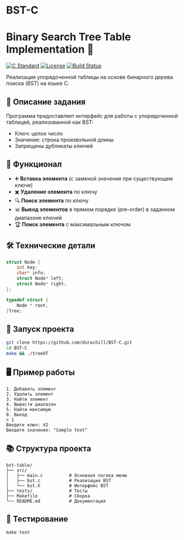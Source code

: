 # BST-C

# Binary Search Tree Table Implementation 🌳

[![C Standard](https://img.shields.io/badge/C-17-blue)]()
[![License](https://img.shields.io/badge/License-MIT-green)]()
[![Build Status](https://img.shields.io/badge/build-passing-brightgreen)]()

Реализация упорядоченной таблицы на основе бинарного дерева поиска (BST) на языке C.

## 📝 Описание задания
Программа предоставляет интерфейс для работы с упорядоченной таблицей, реализованной как BST:
- Ключ: целое число
- Значение: строка произвольной длины
- Запрещены дубликаты ключей

## 🌟 Функционал
- ➕ **Вставка элемента** (с заменой значения при существующем ключе)
- ✖️ **Удаление элемента** по ключу
- 🔍 **Поиск элемента** по ключу
- 📊 **Вывод элементов** в прямом порядке (pre-order) в заданном диапазоне ключей
- 🏆 **Поиск элемента** с максимальным ключом

## 🛠 Технические детали
```c
struct Node {
    int key;
    char* info;
    struct Node* left;
    struct Node* right;
};

typedef struct {
    Node * root;
}Tree;
```
## 🚀 Запуск проекта
```bash
git clone https://github.com/durachill/BST-C.git
cd BST-C
make && ./treeUT
```
## 🖥 Пример работы

```=== Меню ===
1. Добавить элемент
2. Удалить элемент
3. Найти элемент
4. Вывести диапазон
5. Найти максимум
0. Выход
> 1
Введите ключ: 42
Введите значение: "Sample text"
```
## 📚 Структура проекта
```
bst-table/
├── src/
│   ├── main.c          # Основная логика меню
│   ├── bst.c           # Реализация BST
│   └── bst.h           # Интерфейс BST
├── tests/              # Тесты
├── Makefile            # Сборка
└── README.md           # Документация
```
## 🧪 Тестирование
```
make test
```
